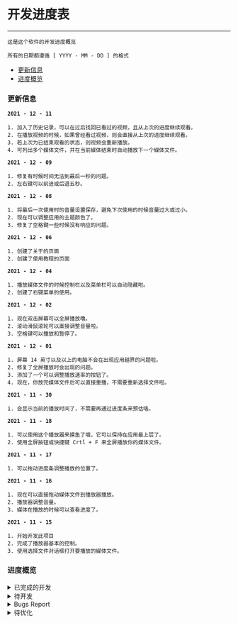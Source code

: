 # 开发进度表
---
```
这是这个软件的开发进度概览

所有的日期都遵循 [ YYYY - MM - DD ] 的格式
```

- [更新信息](#更新信息)
- [进度概览](#进度概览)

### 更新信息
**`2021 - 12 - 11`**
```
1. 加入了历史记录，可以在过后找回已看过的视频，且从上次的进度继续观看。
2. 在播放视频的时候，如果曾经看过视频，则会直接从上次的进度继续观看。
3. 若上次为已结束观看的状态，则视频会重新播放。
4. 可列出多个媒体文件，并在当前媒体结束时自动播放下一个媒体文件。
```
**`2021 - 12 - 09`**
```
1. 修复有时候时间无法到最后一秒的问题。
2. 左右键可以前进或后退五秒。
```
**`2021 - 12 - 08`**
```
1. 将最后一次使用时的音量设置保存，避免下次使用的时候音量过大或过小。
2. 现在可以调整应用的主题颜色了。
3. 修复了空格键一些时候没有响应的问题。
```
**`2021 - 12 - 06`**
```
1. 创建了关于的页面
2. 创建了使用教程的页面
```
**`2021 - 12 - 04`**
```
1. 播放媒体文件的时候控制栏以及菜单栏可以自动隐藏啦。
2. 创建了右键菜单的使用。
```
**`2021 - 12 - 02`**
```
1. 现在双击屏幕可以全屏播放噜。
2. 滚动滑鼠滚轮可以直接调整音量啦。
3. 空格键可以播放和暂停了。
```
**`2021 - 12 - 01`**
```
1. 屏幕 14 英寸以及以上的电脑不会在出现应用越界的问题啦。
2. 修复了全屏播放时会出现的问题。
3. 添加了一个可以调整播放速率的按钮了。
4. 现在，你放完媒体文件后可以直接重播，不需要重新选择文件啦。
```
**`2021 - 11 - 30`**
```
1. 会显示当前的播放时间了，不需要再通过进度条来预估咯。
```
**`2021 - 11 - 18`**
```
1. 可以使用这个播放器来摸鱼了哦，它可以保持在应用最上层了。
2. 使用全屏按钮或快捷键 Crtl + F 来全屏播放你的媒体文件。
```
**`2021 - 11 - 17`**
```
1. 可以拖动进度条调整播放的位置了。
```
**`2021 - 11 - 16`**
```
1. 现在可以直接拖动媒体文件到播放器播放。
2. 播放器调整音量。
3. 媒体在播放的时候可以查看进度了。
```
**`2021 - 11 - 15`**
``` 
1. 开始开发此项目
2. 完成了播放器基本的控制。
3. 使用选择文件对话框打开要播放的媒体文件。
```

### 进度概览


<details>
   <summary> 已完成的开发 </summary>

 `The progress of the software has been developed`

| 日期 | 内容 |备注|
|:---:|:---:|:---:|
|`2021 - 11 - 15`|开始开发此项目||
|`2021 - 11 - 15`|完成播放器的必要功能||
|`2021 - 11 - 15`|通过系统对话框选择要打开的文件||
|`2021 - 11 - 16`|通过拖放播放媒体||
|`2021 - 11 - 16`|音量调节||
|`2021 - 11 - 16`|时间线追踪||
|`2021 - 11 - 17`|拖动调整播放进度||
|`2021 - 11 - 18`|始终显示在最上方||
|`2021 - 11 - 18`|全屏功能||
|`2021 - 11 - 30`|完成开发 [issues #7](https://github.com/SeeChen/TermProject_MediaPlayer/issues/7)||
|`2021 - 12 - 01`|修复 [issues #6](https://github.com/SeeChen/TermProject_MediaPlayer/issues/6)||
|`2021 - 12 - 01`|修复 [issues #2](https://github.com/SeeChen/TermProject_MediaPlayer/issues/2)||
|`2021 - 12 - 01`|完成开发 [issues #10](https://github.com/SeeChen/TermProject_MediaPlayer/issues/10)||
|`2021 - 12 - 01`|重播功能||
|`2021 - 12 - 02`|完成功能 [issues #11](https://github.com/SeeChen/TermProject_MediaPlayer/issues/11)|New Bugs Found [issues #13](https://github.com/SeeChen/TermProject_MediaPlayer/issues/13)|
|`2021 - 12 - 02`|完成功能 [issues #15](https://github.com/SeeChen/TermProject_MediaPlayer/issues/11)||
|`2021 - 12 - 02`|空格键播放和暂停||
|`2021 - 12 - 04`|完成开发 [issues #5](https://github.com/SeeChen/TermProject_MediaPlayer/issues/5)||
|`2021 - 12 - 04`|右键菜单||
|`2021 - 12 - 06`|创建关于页面||
|`2021 - 12 - 06`|创建使用教程页面||
|`2021 - 12 - 08`|保存音量设置||
|`2021 - 12 - 08`|设置主题颜色||
|`2021 - 12 - 08`|修复空格键问题||
|`2021 - 12 - 09`|修复 [issues #12](https://github.com/SeeChen/TermProject_MediaPlayer/issues/12)||
|`2021 - 12 - 09`|左右键调整媒体当前时间||
|`2021 - 12 - 11`|完成功能 [issues #3](https://github.com/SeeChen/TermProject_MediaPlayer/issues/3)||
|`2021 - 12 - 11`|完成功能 [issues #4](https://github.com/SeeChen/TermProject_MediaPlayer/issues/4)||

</details>

<details>
   <summary> 待开发 </summary>


  `等待开发的功能`

| 日期 | 内容 | 备注 | 状态 |
|:---:|:--:|:---:|:---:|
| `2021 - 11 - 30` |时间条显示数字时间|[issues #7](https://github.com/SeeChen/TermProject_MediaPlayer/issues/7)|![已完成](https://img.shields.io/badge/已完成-sussex?style=flat)|
| `2021 - 12 - 01` |可调节播放速度|[issues #10](https://github.com/SeeChen/TermProject_MediaPlayer/issues/10)|![已完成](https://img.shields.io/badge/已完成-sussex?style=flat)|
| `2021 - 12 - 02` |双击全屏|[issues #11](https://github.com/SeeChen/TermProject_MediaPlayer/issues/11)|![已完成](https://img.shields.io/badge/已完成-sussex?style=flat)|
| `2021 - 12 - 02` |滑鼠滚轮调整音量|[issues #15](https://github.com/SeeChen/TermProject_MediaPlayer/issues/15)|![已完成](https://img.shields.io/badge/已完成-sussex?style=flat)|
| `2021 - 12 - 04` |全拼播放的时候自动隐藏控制栏|[issues #5](https://github.com/SeeChen/TermProject_MediaPlayer/issues/5)|![已完成](https://img.shields.io/badge/已完成-sussex?style=flat)|
| `2021 - 12 - 11` |记录历史播放|[issues #3](https://github.com/SeeChen/TermProject_MediaPlayer/issues/3)|![已完成](https://img.shields.io/badge/已完成-sussex?style=flat)|
| `2021 - 12 - 11` |队列文件夹里的视频|[issues #4](https://github.com/SeeChen/TermProject_MediaPlayer/issues/4)|![已完成](https://img.shields.io/badge/已完成-sussex?style=flat)|

<!-- Label for to developer -->
<!--![已完成](https://img.shields.io/badge/已完成-sussex?style=flat)--><!--已完成 the function development-->
<!--![开发中](https://img.shields.io/badge/开发中-yellow?style=flat)--><!--already know and wating to development-->
<!--![待开发](https://img.shields.io/badge/待开发-red?style=flat)--><!--new request-->
   
</details>


<details>
   <summary> Bugs Report </summary>

  `等待修复的 Bugs`

| 日期 | 内容 | 备注 | 状态 |
|:---:|:--:|:---:|:---:|
| `2021 - 11 - 10`|有些视频没有画面只有声音，有些视频无法播放|[issues #1](https://github.com/SeeChen/TermProject_MediaPlayer/issues/1)|![待修复](https://img.shields.io/badge/待修复-red?style=flat)|
|`2021 - 12 - 01`|使用 ESC 键关闭全屏后，下次进入全屏需要点击两次|[issues #2](https://github.com/SeeChen/TermProject_MediaPlayer/issues/2)|![已修复](https://img.shields.io/badge/已修复-sussex?style=flat)|
|`2021 - 12 - 01`|当用户屏幕较小的时候，初始显示会超出电脑屏幕|[issues #6](https://github.com/SeeChen/TermProject_MediaPlayer/issues/6)|![已修复](https://img.shields.io/badge/已修复-sussex?style=flat)|
|`2021 - 12 - 02`|双击屏幕的时候，会先暂停然后继续播放|[issues #13](https://github.com/SeeChen/TermProject_MediaPlayer/issues/13)|![待修复](https://img.shields.io/badge/待修复-red?style=flat)|
|`2021 - 12 - 02`|双击屏幕全屏后，控件会被选中|[issues #16](https://github.com/SeeChen/TermProject_MediaPlayer/issues/16)|![待修复](https://img.shields.io/badge/待修复-red?style=flat)|
|`2021 - 12 - 06`|音频在倍速播放的时候失真|[issues #18](https://github.com/SeeChen/TermProject_MediaPlayer/issues/18)|![待修复](https://img.shields.io/badge/待修复-red?style=flat)|
|`2021 - 12 - 07`|在拖动进度条和音量条的时候，依然自动隐藏控制栏|[issues #19](https://github.com/SeeChen/TermProject_MediaPlayer/issues/19)|![待修复](https://img.shields.io/badge/待修复-red?style=flat)|
|`2021 - 12 - 07`|暂停视频选择后，屏幕中间的播放按钮不会改变并隐藏|[issues #20](https://github.com/SeeChen/TermProject_MediaPlayer/issues/20)|![待修复](https://img.shields.io/badge/待修复-red?style=flat)|
|`2021 - 12 - 02`|有时播放完成后，时间显示还差一秒钟|[issues #12](https://github.com/SeeChen/TermProject_MediaPlayer/issues/12)|![待修复](https://img.shields.io/badge/已修复-sussex?style=flat)|

<!-- Label for bugs -->
<!--![已修复](https://img.shields.io/badge/已修复-sussex?style=flat)--><!--bug 已修复-->
<!--![修复中](https://img.shields.io/badge/修复中-yellow?style=flat)--><!--bugs watting to fix-->
<!--![待修复](https://img.shields.io/badge/待修复-red?style=flat)--><!--new bugs report-->
 
</details>


<details>
   <summary> 待优化 </summary>
   
`一些需要优化的问题`
   
| 日期 | 内容 | 备注 | 状态 |
|:---:|:--:|:---:|:---:|
|`2021 - 12 - 06`|播放媒体时占用内存过高|[issues #17](https://github.com/SeeChen/TermProject_MediaPlayer/issues/17)|![待优化](https://img.shields.io/badge/待优化-red?style=flat)|
|`2021 - 12 - 08`|打开关于和教程的时候，整个应用会卡顿|[issues #21](https://github.com/SeeChen/TermProject_MediaPlayer/issues/21)|![待优化](https://img.shields.io/badge/待优化-red?style=flat)|
   
<!-- Label for 处理中 -->
<!--![已优化](https://img.shields.io/badge/已优化-sussex?style=flat)--><!--already 已优化-->
<!--![处理中](https://img.shields.io/badge/处理中-yellow?style=flat)--><!--处理中-->
<!--![待优化](https://img.shields.io/badge/待优化-red?style=flat)--><!--new issues found-->

</details>
